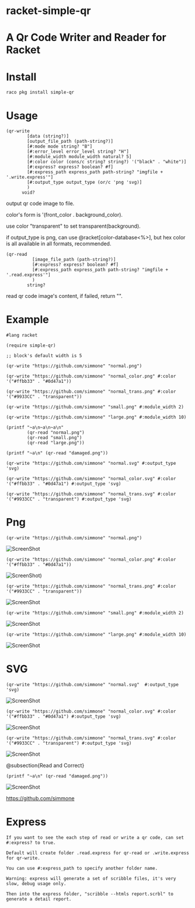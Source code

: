 # racket-simple-qr

A Qr Code Writer and Reader for Racket
==================

# Install
    raco pkg install simple-qr

# Usage

```racket
(qr-write
        [data (string?)]
        [output_file_path (path-string?)]
        [#:mode mode string? "B"]
        [#:error_level error_level string? "H"]
        [#:module_width module_width natural? 5]
        [#:color color (cons/c string? string?) '("black" . "white")]
        [#:express? express? boolean? #f]
        [#:express_path express_path path-string? "imgfile + '.write.express'"]
        [#:output_type output_type (or/c 'png 'svg)]
        )
      void?
```
  output qr code image to file.
  
  color's form is '(front_color . background_color).
  
  use color "transparent" to set transparent(background).

  if output_type is png, can use @racket[color-database<%>], 
  but hex color is all available in all formats, recommended.

```racket
(qr-read
          [image_file_path (path-string?)]
          [#:express? express? boolean? #f]
          [#:express_path express_path path-string? "imgfile + '.read.express'"]
          )
        string?
```
  read qr code image's content, if failed, return "".

# Example

```racket
#lang racket

(require simple-qr)

;; block's default width is 5

(qr-write "https://github.com/simmone" "normal.png")

(qr-write "https://github.com/simmone" "normal_color.png" #:color '("#ffbb33" . "#0d47a1"))

(qr-write "https://github.com/simmone" "normal_trans.png" #:color '("#9933CC" . "transparent"))
 
(qr-write "https://github.com/simmone" "small.png" #:module_width 2)

(qr-write "https://github.com/simmone" "large.png" #:module_width 10)

(printf "~a\n~a\n~a\n"
        (qr-read "normal.png")
        (qr-read "small.png")
        (qr-read "large.png"))

(printf "~a\n" (qr-read "damaged.png"))

(qr-write "https://github.com/simmone" "normal.svg" #:output_type 'svg)

(qr-write "https://github.com/simmone" "normal_color.svg" #:color '("#ffbb33" . "#0d47a1") #:output_type 'svg)

(qr-write "https://github.com/simmone" "normal_trans.svg" #:color '("#9933CC" . "transparent") #:output_type 'svg)

```

# Png

```racket
(qr-write "https://github.com/simmone" "normal.png")
```
![ScreenShot](simple-qr/example/normal.png)

```racket
(qr-write "https://github.com/simmone" "normal_color.png" #:color '("#ffbb33" . "#0d47a1"))
```
![ScreenShot](simple-qr/example/normal_color.png))

```racket
(qr-write "https://github.com/simmone" "normal_trans.png" #:color '("#9933CC" . "transparent"))
```
![ScreenShot](simple-qr/example/normal_trans.png)

```racket
(qr-write "https://github.com/simmone" "small.png" #:module_width 2)
```
![ScreenShot](simple-qr/example/small.png)

```racket
(qr-write "https://github.com/simmone" "large.png" #:module_width 10)
```
![ScreenShot](simple-qr/example/large.png)

# SVG

```racket
(qr-write "https://github.com/simmone" "normal.svg"  #:output_type 'svg)
```
![ScreenShot](simple-qr/example/normal.svg)

```racket
(qr-write "https://github.com/simmone" "normal_color.svg" #:color '("#ffbb33" . "#0d47a1") #:output_type 'svg)
```
![ScreenShot](simple-qr/example/normal_color.svg)

```racket
(qr-write "https://github.com/simmone" "normal_trans.svg" #:color '("#9933CC" . "transparent") #:output_type 'svg)
```
![ScreenShot](simple-qr/example/normal_trans.svg)

@subsection{Read and Correct}

```racket
(printf "~a\n" (qr-read "damaged.png"))
```
![ScreenShot](simple-qr/example/damaged.png)

https://github.com/simmone

# Express
    If you want to see the each step of read or write a qr code, can set #:express? to true.
    
    Default will create folder .read.express for qr-read or .write.express for qr-write.

    You can use #:express_path to specify another folder name.

    Warning: express will generate a set of scribble files, it's very slow, debug usage only.

    Then into the express folder, "scribble --htmls report.scrbl" to generate a detail report.

